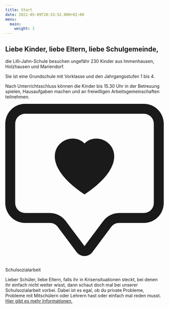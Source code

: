 ```yaml
---
title: Start
date: 2022-05-09T20:33:52.000+02:00
menu:
  main:
    weight: 1
---
```


## Liebe Kinder, liebe Eltern, liebe Schulgemeinde,

die Lilli-Jahn-Schule besuchen ungefähr 230 Kinder aus Immenhausen, Holzhausen und Mariendorf.

Sie ist eine Grundschule mit Vorklasse und den Jahrgangsstufen 1 bis 4.

Nach Unterrichtsschluss können die Kinder bis 15.30 Uhr in der Betreuung spielen, Hausaufgaben machen und an freiwilligen Arbeitsgemeinschaften teilnehmen.

<div class="container-fluid info-box">
  <div class="row">
    <div class="col-3 info-box-icon">
          <svg xmlns="http://www.w3.org/2000/svg" width="100%" height="auto" fill="currentColor" class="bi bi-chat-square-heart" viewBox="0 0 16 16">
  <path d="M14 1a1 1 0 0 1 1 1v8a1 1 0 0 1-1 1h-2.5a2 2 0 0 0-1.6.8L8 14.333 6.1 11.8a2 2 0 0 0-1.6-.8H2a1 1 0 0 1-1-1V2a1 1 0 0 1 1-1h12ZM2 0a2 2 0 0 0-2 2v8a2 2 0 0 0 2 2h2.5a1 1 0 0 1 .8.4l1.9 2.533a1 1 0 0 0 1.6 0l1.9-2.533a1 1 0 0 1 .8-.4H14a2 2 0 0 0 2-2V2a2 2 0 0 0-2-2H2Z"/>
  <path d="M8 3.993c1.664-1.711 5.825 1.283 0 5.132-5.825-3.85-1.664-6.843 0-5.132Z"/>
</svg>
        </div>
        <div class="col-9 info-box-content">
            <p class="title">Schulsozialarbeit</p>
            Lieber Schüler, liebe Eltern, falls ihr in Krisensituationen steckt, bei denen ihr einfach nicht weiter wisst, dann schaut doch mal bei unserer Schulsozialarbeit vorbei. Dabei ist es egal, ob du private Probleme, Probleme mit Mitschülern oder Lehrern hast oder einfach mal reden musst. <a href="{{< ref schulsozialarbeit >}}">Hier gibt es mehr Informationen.</a>
        </div>
  </div>
</div>
